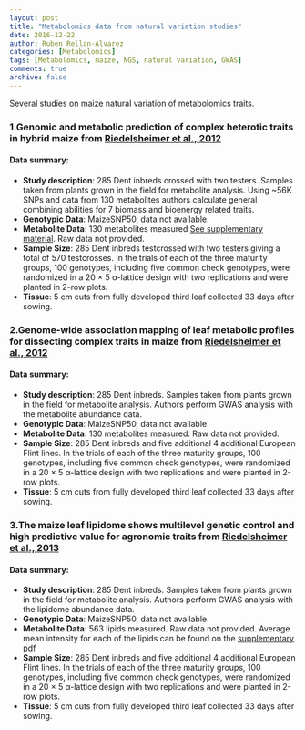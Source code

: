 ```yaml
---
layout: post
title: "Metabolomics data from natural variation studies"
date: 2016-12-22
author: Ruben Rellan-Alvarez
categories: [Metabolomics]  
tags: [Metabolomics, maize, NGS, natural variation, GWAS]  
comments: true  
archive: false
---
```

Several studies on maize natural variation of metabolomics traits.

### 1.Genomic and metabolic prediction of complex heterotic traits in hybrid maize from [Riedelsheimer et al., 2012](http://www.nature.com/ng/journal/v44/n2/abs/ng.1033.html)

#### Data summary:  
- **Study description**: 285 Dent inbreds crossed with two testers. Samples taken from plants grown in the field for metabolite analysis. Using ~56K SNPs and data from 130 metabolites authors calculate general combining abilities for 7 biomass and bioenergy related traits.  
- **Genotypic Data**: MaizeSNP50, data not available.  
- **Metabolite Data**: 130 metabolites measured [See supplementary material](http://www.nature.com/ng/journal/v44/n2/extref/ng.1033-S1.pdf). Raw data not provided.  
- **Sample Size**: 285 Dent inbreds testcrossed with two testers giving a total of 570 testcrosses.  In the trials of each of the three maturity groups, 100 genotypes, including five common check genotypes, were randomized in a 20 × 5 α-lattice design with two replications and were planted in 2-row plots.   
- **Tissue**:  5 cm cuts from fully developed third leaf collected 33 days after sowing.  

### 2.Genome-wide association mapping of leaf metabolic profiles for dissecting complex traits in maize from [Riedelsheimer et al., 2012](pnas.org/content/109/23/8872)

#### Data summary:
- **Study description**: 285 Dent inbreds. Samples taken from plants grown in the field for metabolite analysis. Authors perform GWAS analysis with the metabolite abundance data.  
- **Genotypic Data**: MaizeSNP50, data not available.  
- **Metabolite Data**: 130 metabolites measured. Raw data not provided.  
- **Sample Size**: 285 Dent inbreds and five additional 4 additional European Flint lines.  In the trials of each of the three maturity groups, 100 genotypes, including five common check genotypes, were randomized in a 20 × 5 α-lattice design with two replications and were planted in 2-row plots.  
- **Tissue**:  5 cm cuts from fully developed third leaf collected 33 days after sowing.  

### 3.The maize leaf lipidome shows multilevel genetic control and high predictive value for agronomic traits from [Riedelsheimer et al., 2013](http://www.nature.com/articles/srep02479)

#### Data summary:  
- **Study description**: 285 Dent inbreds. Samples taken from plants grown in the field for metabolite analysis. Authors perform GWAS analysis with the lipidome abundance data.  
- **Genotypic Data**: MaizeSNP50, data not available.  
- **Metabolite Data**: 563 lipids measured. Raw data not provided. Average mean intensity for each of the lipids can be found on the [supplementary pdf](http://www.nature.com/article-assets/npg/srep/2013/130821/srep02479/extref/srep02479-s1.pdf)  
- **Sample Size**: 285 Dent inbreds and five additional 4 additional European Flint lines.  In the trials of each of the three maturity groups, 100 genotypes, including five common check genotypes, were randomized in a 20 × 5 α-lattice design with two replications and were planted in 2-row plots.  
- **Tissue**:  5 cm cuts from fully developed third leaf collected 33 days after sowing.    
